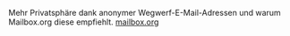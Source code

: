 Mehr Privatsphäre dank anonymer Wegwerf-E-Mail-Adressen und warum Mailbox.org diese empfiehlt. [mailbox.org](https://mailbox.org/de/post/mehr-privatsphaere-dank-anonymer-wegwerf-e-mail-adressen)
